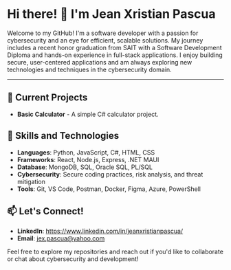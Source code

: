 # Hi there! 👋 I'm Jean Xristian Pascua

Welcome to my GitHub! I'm a software developer with a passion for cybersecurity and an eye for efficient, scalable solutions. My journey includes a recent honor graduation from SAIT with a Software Development Diploma and hands-on experience in full-stack applications. I enjoy building secure, user-centered applications and am always exploring new technologies and techniques in the cybersecurity domain.

---

## 🔭 Current Projects
- **Basic Calculator** -  A simple C# calculator project.

## 🌱 Skills and Technologies
- **Languages**: Python, JavaScript, C#, HTML, CSS 
- **Frameworks**: React, Node.js, Express, .NET MAUI
- **Database**: MongoDB, SQL, Oracle SQL, PL/SQL 
- **Cybersecurity**: Secure coding practices, risk analysis, and threat mitigation
- **Tools**: Git, VS Code, Postman, Docker, Figma, Azure, PowerShell

## 📫 Let's Connect!
- **LinkedIn**: https://www.linkedin.com/in/jeanxristianpascua/
- **Email**: [jex.pascua@yahoo.com](mailto:jex.pascua@yahoo.com)

Feel free to explore my repositories and reach out if you'd like to collaborate or chat about cybersecurity and development!
